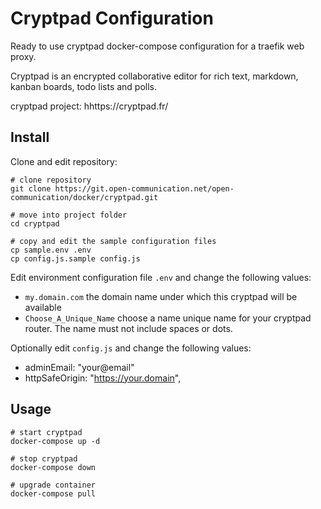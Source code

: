 # Cryptpad Configuration

Ready to use cryptpad docker-compose configuration for a traefik web proxy.

Cryptpad is an encrypted collaborative editor for rich text, markdown,
kanban boards, todo lists and polls.

cryptpad project: hhttps://cryptpad.fr/


## Install

Clone and edit repository:

```
# clone repository
git clone https://git.open-communication.net/open-communication/docker/cryptpad.git

# move into project folder
cd cryptpad

# copy and edit the sample configuration files
cp sample.env .env
cp config.js.sample config.js
```

Edit environment configuration file `.env` and change the following values:

* `my.domain.com` the domain name under which this cryptpad will be available
* `Choose_A_Unique_Name` choose a name unique name for your cryptpad router.
  The name must not include spaces or dots.


Optionally edit `config.js` and change the following values:

* adminEmail: "your@email"
* httpSafeOrigin: "https://your.domain",


## Usage

```
# start cryptpad
docker-compose up -d

# stop cryptpad
docker-compose down

# upgrade container
docker-compose pull
```

